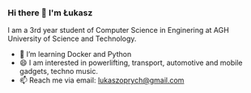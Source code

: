 ### Hi there 👋 I'm Łukasz

I am a 3rd year student of Computer Science in Enginering at AGH University of Science and Technology.

- 🌱 I’m learning Docker and Python
- 😄 I am interested in powerlifting, transport, automotive and mobile gadgets, techno music.
- 📫 Reach me via email: lukaszoprych@gmail.com



